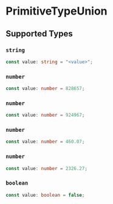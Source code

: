 # PrimitiveTypeUnion


## Supported Types

### `string`

```typescript
const value: string = "<value>";
```

### `number`

```typescript
const value: number = 828657;
```

### `number`

```typescript
const value: number = 924967;
```

### `number`

```typescript
const value: number = 460.07;
```

### `number`

```typescript
const value: number = 2326.27;
```

### `boolean`

```typescript
const value: boolean = false;
```

